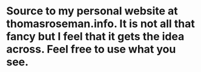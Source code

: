 Source to my personal website at thomasroseman.info. It is not all that fancy but I feel that it gets the idea across.
Feel free to use what you see.
==================
